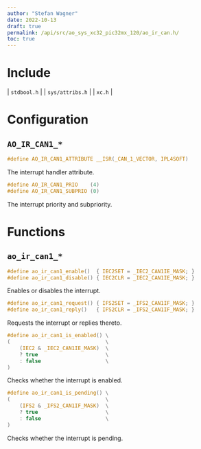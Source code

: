 ```yaml
---
author: "Stefan Wagner"
date: 2022-10-13
draft: true
permalink: /api/src/ao_sys_xc32_pic32mx_120/ao_ir_can.h/
toc: true
---
```


# Include

| `stdbool.h` |
| `sys/attribs.h` |
| `xc.h` |

# Configuration

## `AO_IR_CAN1_*`

```c
#define AO_IR_CAN1_ATTRIBUTE __ISR(_CAN_1_VECTOR, IPL4SOFT)
```

The interrupt handler attribute.

```c
#define AO_IR_CAN1_PRIO    (4)
#define AO_IR_CAN1_SUBPRIO (0)
```

The interrupt priority and subpriority.

# Functions

## `ao_ir_can1_*`

```c
#define ao_ir_can1_enable()  { IEC2SET = _IEC2_CAN1IE_MASK; }
#define ao_ir_can1_disable() { IEC2CLR = _IEC2_CAN1IE_MASK; }
```

Enables or disables the interrupt.

```c
#define ao_ir_can1_request() { IFS2SET = _IFS2_CAN1IF_MASK; }
#define ao_ir_can1_reply()   { IFS2CLR = _IFS2_CAN1IF_MASK; }
```

Requests the interrupt or replies thereto.

```c
#define ao_ir_can1_is_enabled() \
(                               \
    (IEC2 & _IEC2_CAN1IE_MASK)  \
    ? true                      \
    : false                     \
)
```

Checks whether the interrupt is enabled.

```c
#define ao_ir_can1_is_pending() \
(                               \
    (IFS2 & _IFS2_CAN1IF_MASK)  \
    ? true                      \
    : false                     \
)
```

Checks whether the interrupt is pending.


